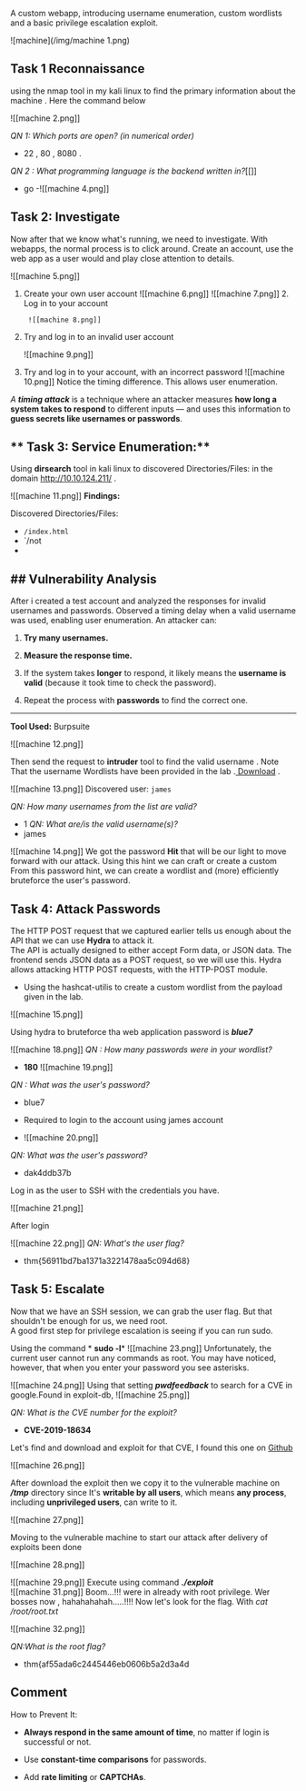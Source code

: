 A custom webapp, introducing username enumeration, custom wordlists and a basic privilege escalation exploit.

![machine](/img/machine 1.png)

## **Task 1 Reconnaissance**
using the nmap tool in my kali linux to find the primary information about the machine . Here the command below

![[machine 2.png]]

*QN 1: Which ports are open? (in numerical order)* 

  - 22 , 80 , 8080 .
    
*QN 2 : What programming language is the backend written in?*[[]]

- go
-![[machine 4.png]]

## Task 2: Investigate

Now  after that we know what's running, we need to investigate. With webapps, the normal process is to click around. Create an account, use the web app as a user would and play close attention to details.

![[machine 5.png]]

1. Create your own user account     ![[machine 6.png]]
	  ![[machine 7.png]]
   2. Log in to your account

		![[machine 8.png]]
3.  Try and log in to an invalid user account

     ![[machine 9.png]]
4. Try and log in to your account, with an incorrect password
     ![[machine 10.png]]
 Notice the timing difference. This allows user enumeration. 
 
 *A **timing attack*** is a technique where an attacker measures **how long a system takes to respond** to different inputs — and uses this information to **guess secrets like usernames or passwords**.

## ** Task 3: Service Enumeration:**
Using **dirsearch** tool in kali linux to discovered Directories/Files: in the domain http://10.10.124.211/ . 

![[machine 11.png]]
**Findings:**

Discovered Directories/Files:

- `/index.html`
- `/not
-
## ## Vulnerability Analysis

After i created a test account and analyzed the responses for invalid usernames and passwords. Observed a timing delay when a valid username was used, enabling user enumeration.   An attacker can:

1. **Try many usernames.**
    
2. **Measure the response time.**
    
3. If the system takes **longer** to respond, it likely means the **username is valid** (because it took time to check the password).
    
4. Repeat the process with **passwords** to find the correct one.
---
**Tool Used:**  Burpsuite

![[machine 12.png]]

Then send the request to **intruder** tool to find the valid username . Note That the username Wordlists have been provided in the lab .[ Download]( https://github.com/NinjaJc01/hackerNoteExploits)  . 

![[machine 13.png]]
Discovered user: `james`

 *QN: How many usernames from the list are valid?*
- 1
*QN: What are/is the valid username(s)?*
 - james   
	
![[machine 14.png]]
We got the password **Hit** that will be our light to move forward with our attack. Using this hint we can craft or create a custom From this password hint, we can create a wordlist and (more) efficiently bruteforce the user's password.    

## Task 4: Attack Passwords

The HTTP POST request that we captured earlier tells us enough about the API that we can use **Hydra** to attack it.  
The API is actually designed to either accept Form data, or JSON data. The frontend sends JSON data as a POST request, so we will use this. Hydra allows attacking HTTP POST requests, with the HTTP-POST module.

- Using the hashcat-utilis to create a custom wordlist from the payload given in the lab.

![[machine 15.png]]

Using hydra to bruteforce tha web application password is ***blue7***

![[machine 18.png]]
*QN : How many passwords were in your wordlist?*  
- **180**
  ![[machine 19.png]]

*QN : What was the user's password?*
- blue7
		
- Required to login to the account using james account 
- ![[machine 20.png]]
		
*QN: What was the user's password?*

- dak4ddb37b

Log in as the user to SSH with the credentials you have.

![[machine 21.png]]

After login

![[machine 22.png]]
*QN: What's the user flag?*
- thm{56911bd7ba1371a3221478aa5c094d68}

## Task 5: Escalate

Now that we have an SSH session, we can grab the user flag. But that shouldn't be enough for us, we need root.  
A good first step for privilege escalation is seeing if you can run sudo.

Using the command *
			**sudo -l***
	![[machine 23.png]]
Unfortunately, the current user cannot run any commands as root. You may have noticed, however, that when you enter your password you see asterisks.

![[machine 24.png]]
Using that setting ***pwdfeedback*** to search for a CVE in google.Found in exploit-db, 
![[machine 25.png]]

*QN: What is the CVE number for the exploit?*
- **CVE-2019-18634**

Let's find and download and exploit for that CVE, I found this one on [Github](https://github.com/saleemrashid/sudo-cve-2019-18634)

![[machine 26.png]]

After download the exploit then we copy it to the vulnerable machine on ***/tmp*** directory since It's **writable by all users**, which means **any process**, including **unprivileged users**, can write to it.

![[machine 27.png]]

Moving to the vulnerable machine to start our attack after delivery of exploits been done 

![[machine 28.png]]

![[machine 29.png]]
Execute using command ***./exploit***  
![[machine 31.png]]
Boom...!!!  were in already with root privilege. Wer bosses now , hahahahahah.....!!!!
Now let's look for the flag. With *cat /root/root.txt*

![[machine 32.png]]

*QN:What is the root flag?*
- thm{af55ada6c2445446eb0606b5a2d3a4d

## Comment 

 How to Prevent It:

- **Always respond in the same amount of time**, no matter if login is successful or not.
    
- Use **constant-time comparisons** for passwords.
    
- Add **rate limiting** or **CAPTCHAs**.
    
